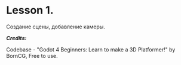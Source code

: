 # Lesson 1.
Создание сцены, добавление камеры.

***Credits:***

Codebase - "Godot 4 Beginners: Learn to make a 3D Platformer!" by BornCG, Free to use.
